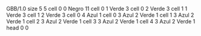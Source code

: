 <gs-board> GBB/1.0
size 5 5
cell 0 0 Negro 11
cell 0 1 Verde 3
cell 0 2 Verde 3
cell 1 1 Verde 3
cell 1 2 Verde 3
cell 0 4 Azul 1 
cell 0 3 Azul 2 Verde 1
cell 1 3 Azul 2 Verde 1
cell 2 3 Azul 2 Verde 1
cell 3 3 Azul 2 Verde 1
cell 4 3 Azul 2 Verde 1
head 0 0
 </gs-board>